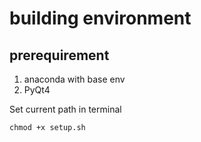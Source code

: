 # building environment

## prerequirement
1. anaconda with base env
2. PyQt4

Set current path in terminal

```
chmod +x setup.sh
```